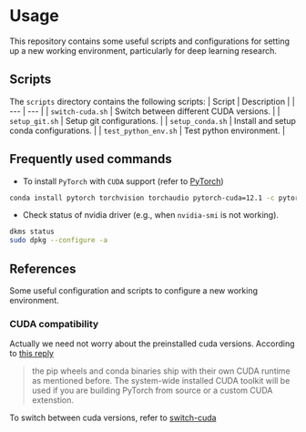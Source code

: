 Usage
====

This repository contains some useful scripts and configurations for setting up a new working environment, particularly for deep learning research.

## Scripts

The `scripts` directory contains the following scripts:
| Script | Description |
| --- | --- |
| `switch-cuda.sh` | Switch between different CUDA versions. |
| `setup_git.sh` | Setup git configurations. |
| `setup_conda.sh` | Install and setup conda configurations. |
| `test_python_env.sh` | Test python environment. |

## Frequently used commands

- To install `PyTorch` with `CUDA` support (refer to [PyTorch](https://pytorch.org/get-started/locally/))
```bash
conda install pytorch torchvision torchaudio pytorch-cuda=12.1 -c pytorch -c nvidia
```

- Check status of nvidia driver (e.g., when `nvidia-smi` is not working).
```bash
dkms status
sudo dpkg --configure -a
```

## References
Some useful configuration and scripts to configure a new working environment.

### CUDA compatibility
Actually we need not worry about the preinstalled cuda versions. According to [this reply](https://discuss.pytorch.org/t/install-pytorch-for-cuda-11-3-with-pip/152299/5)
>  the pip wheels and conda binaries ship with their own CUDA runtime as mentioned before. The system-wide installed CUDA toolkit will be used if you are building PyTorch from source or a custom CUDA extenstion.

To switch between cuda versions, refer to [switch-cuda](https://github.com/phohenecker/switch-cuda)



